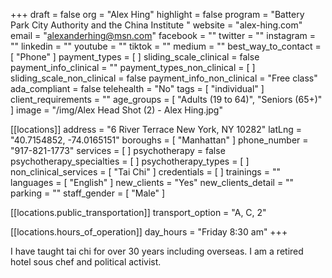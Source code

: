 +++
draft = false
org = "Alex Hing"
highlight = false
program = "Battery Park City Authority and the China Institute "
website = "alex-hing.com"
email = "alexanderhing@msn.com"
facebook = ""
twitter = ""
instagram = ""
linkedin = ""
youtube = ""
tiktok = ""
medium = ""
best_way_to_contact = [ "Phone" ]
payment_types = [ ]
sliding_scale_clinical = false
payment_info_clinical = ""
payment_types_non_clinical = [ ]
sliding_scale_non_clinical = false
payment_info_non_clinical = "Free class"
ada_compliant = false
telehealth = "No"
tags = [ "individual" ]
client_requirements = ""
age_groups = [ "Adults (19 to 64)", "Seniors (65+)" ]
image = "/img/Alex Head Shot (2) - Alex Hing.jpg"

[[locations]]
address = "6 River Terrace New York, NY 10282"
latLng = "40.7154852, -74.0165151"
boroughs = [ "Manhattan" ]
phone_number = "917-821-1773"
services = [ ]
psychotherapy = false
psychotherapy_specialties = [ ]
psychotherapy_types = [ ]
non_clinical_services = [ "Tai Chi" ]
credentials = [ ]
trainings = ""
languages = [ "English" ]
new_clients = "Yes"
new_clients_detail = ""
parking = ""
staff_gender = [ "Male" ]

  [[locations.public_transportation]]
  transport_option = "A, C, 2"

  [[locations.hours_of_operation]]
  day_hours = "Friday 8:30 am"
+++


I have taught tai chi for over 30 years including overseas. I am a retired hotel sous chef  and political activist. 

